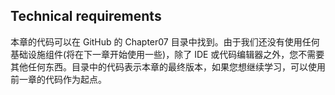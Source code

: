 ## Technical requirements

本章的代码可以在 GitHub 的 Chapter07 目录中找到。由于我们还没有使用任何基础设施组件(将在下一章开始使用一些)，除了 IDE 或代码编辑器之外，您不需要其他任何东西。目录中的代码表示本章的最终版本，如果您想继续学习，可以使用前一章的代码作为起点。